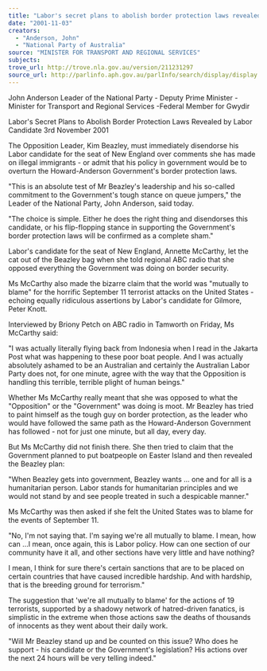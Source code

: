 ```yaml
---
title: "Labor's secret plans to abolish border protection laws revealed by Labor candidate."
date: "2001-11-03"
creators:
  - "Anderson, John"
  - "National Party of Australia"
source: "MINISTER FOR TRANSPORT AND REGIONAL SERVICES"
subjects:
trove_url: http://trove.nla.gov.au/version/211231297
source_url: http://parlinfo.aph.gov.au/parlInfo/search/display/display.w3p;query=Id%3A%22media/pressrel/XYC56%22
---
```


 John Anderson Leader of the National Party - Deputy Prime Minister - Minister for Transport and Regional Services -Federal Member for Gwydir

 Labor's Secret Plans to Abolish Border Protection Laws Revealed by Labor Candidate 3rd November 2001

 The Opposition Leader, Kim Beazley, must immediately disendorse his Labor candidate for the seat of New England over comments she has made on illegal immigrants - or admit that his policy in government would be to overturn the Howard-Anderson Government's border protection laws.

 "This is an absolute test of Mr Beazley's leadership and his so-called commitment to the Government's tough stance on queue jumpers," the Leader of the National Party, John Anderson, said today.

 "The choice is simple. Either he does the right thing and disendorses this candidate, or his flip-flopping stance in supporting the Government's border protection laws will be confirmed as a complete sham."

 Labor's candidate for the seat of New England, Annette McCarthy, let the cat out of the Beazley bag when she told regional ABC radio that she opposed everything the Government was doing on border security.

 Ms McCarthy also made the bizarre claim that the world was "mutually to blame" for the horrific September 11 terrorist attacks on the United States - echoing equally ridiculous assertions by Labor's candidate for Gilmore, Peter Knott.

 Interviewed by Briony Petch on ABC radio in Tamworth on Friday, Ms McCarthy said:

 "I was actually literally flying back from Indonesia when I read in the Jakarta Post what was happening to these poor boat people. And I was actually absolutely ashamed to be an Australian and certainly the Australian Labor Party does not, for one minute, agree with the way that the Opposition is handling this terrible, terrible plight of human beings."

 Whether Ms McCarthy really meant that she was opposed to what the "Opposition" or the "Government" was doing is moot. Mr Beazley has tried to paint himself as the tough guy on border protection, as the leader who would have followed the same path as the Howard-Anderson Government has followed - not for just one minute, but all day, every day.

 But Ms McCarthy did not finish there. She then tried to claim that the Government planned to put boatpeople on Easter Island and then revealed the Beazley plan:

 "When Beazley gets into government, Beazley wants … one and for all is a humanitarian person. Labor stands for humanitarian principles and we would not stand by and see people treated in such a despicable manner."

 Ms McCarthy was then asked if she felt the United States was to blame for the events of September 11.

 "No, I'm not saying that. I'm saying we're all mutually to blame. I mean, how can …I mean, once again, this is Labor policy. How can one section of our community have it all, and other sections have very little and have nothing?

 I mean, I think for sure there's certain sanctions that are to be placed on certain countries that have caused incredible hardship. And with hardship, that is the breeding ground for terrorism."

 The suggestion that 'we're all mutually to blame' for the actions of 19 terrorists, supported by a shadowy network of hatred-driven fanatics, is simplistic in the extreme when those actions saw the deaths of thousands of innocents as they went about their daily work.

 "Will Mr Beazley stand up and be counted on this issue? Who does he support - his candidate or the Government's legislation? His actions over the next 24 hours will be very telling indeed."

